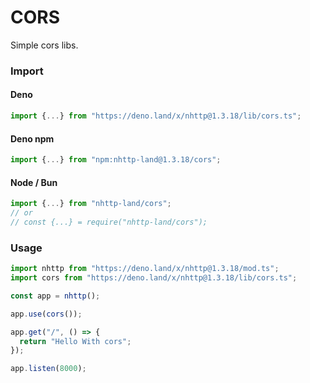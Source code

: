 # CORS
Simple cors libs.

### Import
#### Deno
```ts
import {...} from "https://deno.land/x/nhttp@1.3.18/lib/cors.ts";
```
#### Deno npm
```ts
import {...} from "npm:nhttp-land@1.3.18/cors";
```
#### Node / Bun
```ts
import {...} from "nhttp-land/cors";
// or
// const {...} = require("nhttp-land/cors");
```

### Usage
```ts
import nhttp from "https://deno.land/x/nhttp@1.3.18/mod.ts";
import cors from "https://deno.land/x/nhttp@1.3.18/lib/cors.ts";

const app = nhttp();

app.use(cors());

app.get("/", () => {
  return "Hello With cors";
});

app.listen(8000);
```